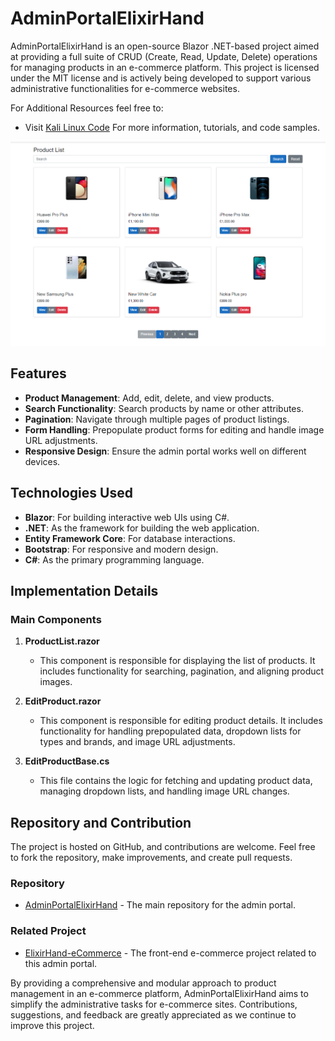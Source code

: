 # AdminPortalElixirHand

AdminPortalElixirHand is an open-source Blazor .NET-based project aimed at providing a full suite of CRUD (Create, Read, Update, Delete) operations for managing products in an e-commerce platform. This project is licensed under the MIT license and is actively being developed to support various administrative functionalities for e-commerce websites. 

For Additional Resources feel free to: 
- Visit [Kali Linux Code](https://kalilinuxcode.com/) For more information, tutorials, and code samples.

![](https://github.com/ssssage/AdminPortalElixirHand/blob/master/images/Full%20Featured%20CRUD%20App%20based%20on%20Blazor%20.NET%208.png)

## Features

- **Product Management**: Add, edit, delete, and view products.
- **Search Functionality**: Search products by name or other attributes.
- **Pagination**: Navigate through multiple pages of product listings.
- **Form Handling**: Prepopulate product forms for editing and handle image URL adjustments.
- **Responsive Design**: Ensure the admin portal works well on different devices.

## Technologies Used

- **Blazor**: For building interactive web UIs using C#.
- **.NET**: As the framework for building the web application.
- **Entity Framework Core**: For database interactions.
- **Bootstrap**: For responsive and modern design.
- **C#**: As the primary programming language.

## Implementation Details

### Main Components

1. **ProductList.razor**
   - This component is responsible for displaying the list of products. It includes functionality for searching, pagination, and aligning product images.

2. **EditProduct.razor**
   - This component is responsible for editing product details. It includes functionality for handling prepopulated data, dropdown lists for types and brands, and image URL adjustments.

3. **EditProductBase.cs**
   - This file contains the logic for fetching and updating product data, managing dropdown lists, and handling image URL changes.

## Repository and Contribution

The project is hosted on GitHub, and contributions are welcome. Feel free to fork the repository, make improvements, and create pull requests.

### Repository

- [AdminPortalElixirHand](https://github.com/ssssage/AdminPortalElixirHand) - The main repository for the admin portal.

### Related Project

- [ElixirHand-eCommerce](https://github.com/ssssage/ElixirHand-eCommerce) - The front-end e-commerce project related to this admin portal.

By providing a comprehensive and modular approach to product management in an e-commerce platform, AdminPortalElixirHand aims to simplify the administrative tasks for e-commerce sites. Contributions, suggestions, and feedback are greatly appreciated as we continue to improve this project.
